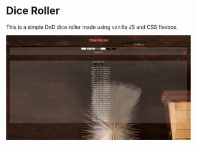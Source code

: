 # Dice Roller

This is a simple DnD dice roller made using vanilla JS and CSS flexbox. 

![DnD Dice Roller Screenshot](app_screenshot.png)